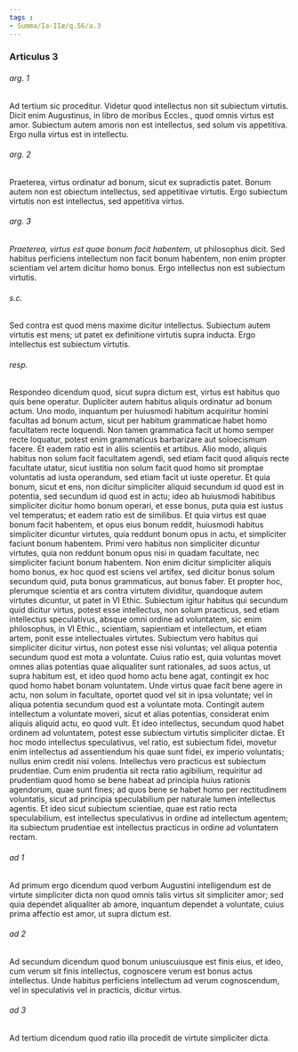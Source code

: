 ```yaml
---
tags : 
- Summa/Ia-IIæ/q.56/a.3
---
```


### Articulus 3

###### arg. 1
Ad tertium sic proceditur. Videtur quod intellectus non sit subiectum virtutis. Dicit enim Augustinus, in libro de moribus Eccles., quod omnis virtus est amor. Subiectum autem amoris non est intellectus, sed solum vis appetitiva. Ergo nulla virtus est in intellectu.

###### arg. 2
Praeterea, virtus ordinatur ad bonum, sicut ex supradictis patet. Bonum autem non est obiectum intellectus, sed appetitivae virtutis. Ergo subiectum virtutis non est intellectus, sed appetitiva virtus.

###### arg. 3
*Praeterea, virtus est quae bonum facit habentem*, ut philosophus dicit. Sed habitus perficiens intellectum non facit bonum habentem, non enim propter scientiam vel artem dicitur homo bonus. Ergo intellectus non est subiectum virtutis.

###### s.c.
Sed contra est quod mens maxime dicitur intellectus. Subiectum autem virtutis est mens; ut patet ex definitione virtutis supra inducta. Ergo intellectus est subiectum virtutis.

###### resp.
Respondeo dicendum quod, sicut supra dictum est, virtus est habitus quo quis bene operatur. Dupliciter autem habitus aliquis ordinatur ad bonum actum. Uno modo, inquantum per huiusmodi habitum acquiritur homini facultas ad bonum actum, sicut per habitum grammaticae habet homo facultatem recte loquendi. Non tamen grammatica facit ut homo semper recte loquatur, potest enim grammaticus barbarizare aut soloecismum facere. Et eadem ratio est in aliis scientiis et artibus. Alio modo, aliquis habitus non solum facit facultatem agendi, sed etiam facit quod aliquis recte facultate utatur, sicut iustitia non solum facit quod homo sit promptae voluntatis ad iusta operandum, sed etiam facit ut iuste operetur. Et quia bonum, sicut et ens, non dicitur simpliciter aliquid secundum id quod est in potentia, sed secundum id quod est in actu; ideo ab huiusmodi habitibus simpliciter dicitur homo bonum operari, et esse bonus, puta quia est iustus vel temperatus; et eadem ratio est de similibus. Et quia virtus est quae bonum facit habentem, et opus eius bonum reddit, huiusmodi habitus simpliciter dicuntur virtutes, quia reddunt bonum opus in actu, et simpliciter faciunt bonum habentem. Primi vero habitus non simpliciter dicuntur virtutes, quia non reddunt bonum opus nisi in quadam facultate, nec simpliciter faciunt bonum habentem. Non enim dicitur simpliciter aliquis homo bonus, ex hoc quod est sciens vel artifex, sed dicitur bonus solum secundum quid, puta bonus grammaticus, aut bonus faber. Et propter hoc, plerumque scientia et ars contra virtutem dividitur, quandoque autem virtutes dicuntur, ut patet in VI Ethic. Subiectum igitur habitus qui secundum quid dicitur virtus, potest esse intellectus, non solum practicus, sed etiam intellectus speculativus, absque omni ordine ad voluntatem, sic enim philosophus, in VI Ethic., scientiam, sapientiam et intellectum, et etiam artem, ponit esse intellectuales virtutes. Subiectum vero habitus qui simpliciter dicitur virtus, non potest esse nisi voluntas; vel aliqua potentia secundum quod est mota a voluntate. Cuius ratio est, quia voluntas movet omnes alias potentias quae aliqualiter sunt rationales, ad suos actus, ut supra habitum est, et ideo quod homo actu bene agat, contingit ex hoc quod homo habet bonam voluntatem. Unde virtus quae facit bene agere in actu, non solum in facultate, oportet quod vel sit in ipsa voluntate; vel in aliqua potentia secundum quod est a voluntate mota. Contingit autem intellectum a voluntate moveri, sicut et alias potentias, considerat enim aliquis aliquid actu, eo quod vult. Et ideo intellectus, secundum quod habet ordinem ad voluntatem, potest esse subiectum virtutis simpliciter dictae. Et hoc modo intellectus speculativus, vel ratio, est subiectum fidei, movetur enim intellectus ad assentiendum his quae sunt fidei, ex imperio voluntatis; nullus enim credit nisi volens. Intellectus vero practicus est subiectum prudentiae. Cum enim prudentia sit recta ratio agibilium, requiritur ad prudentiam quod homo se bene habeat ad principia huius rationis agendorum, quae sunt fines; ad quos bene se habet homo per rectitudinem voluntatis, sicut ad principia speculabilium per naturale lumen intellectus agentis. Et ideo sicut subiectum scientiae, quae est ratio recta speculabilium, est intellectus speculativus in ordine ad intellectum agentem; ita subiectum prudentiae est intellectus practicus in ordine ad voluntatem rectam.

###### ad 1
Ad primum ergo dicendum quod verbum Augustini intelligendum est de virtute simpliciter dicta non quod omnis talis virtus sit simpliciter amor; sed quia dependet aliqualiter ab amore, inquantum dependet a voluntate, cuius prima affectio est amor, ut supra dictum est.

###### ad 2
Ad secundum dicendum quod bonum uniuscuiusque est finis eius, et ideo, cum verum sit finis intellectus, cognoscere verum est bonus actus intellectus. Unde habitus perficiens intellectum ad verum cognoscendum, vel in speculativis vel in practicis, dicitur virtus.

###### ad 3
Ad tertium dicendum quod ratio illa procedit de virtute simpliciter dicta.

